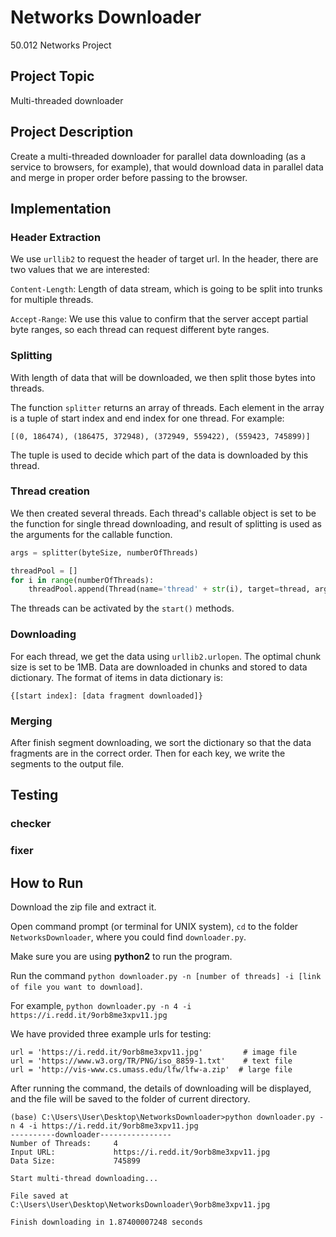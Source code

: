 # Networks Downloader
50.012 Networks Project

## Project Topic
Multi-threaded downloader

## Project Description
Create a multi-threaded downloader for parallel data downloading (as a service to browsers, for example), that would download data in parallel data and merge in proper order before passing to the browser.

## Implementation
### Header Extraction
We use `urllib2` to request the header of target url. In the header, there are two values that we are interested:


`Content-Length`: Length of data stream, which is going to be split into trunks for multiple threads.


`Accept-Range`: We use this value to confirm that the server accept partial byte ranges, so each thread can request different byte ranges.


### Splitting
With length of data that will be downloaded, we then split those bytes into threads.


The function `splitter` returns an array of threads. Each element in the array is a tuple of start index and end index for one thread. For example:
```
[(0, 186474), (186475, 372948), (372949, 559422), (559423, 745899)]
```
The tuple is used to decide which part of the data is downloaded by this thread.


### Thread creation
We then created several threads. Each thread's callable object is set to be the function for single thread downloading, and result of splitting is used as the arguments for the callable function.
```python
args = splitter(byteSize, numberOfThreads)
```
```python
threadPool = []
for i in range(numberOfThreads):
    threadPool.append(Thread(name='thread' + str(i), target=thread, args=args[i])
```


The threads can be activated by the `start()` methods.


### Downloading
For each thread, we get the data using `urllib2.urlopen`. The optimal chunk size is set to be 1MB. Data are downloaded in chunks and stored to data dictionary. The format of items in data dictionary is:
```
{[start index]: [data fragment downloaded]}
```


### Merging
After finish segment downloading, we sort the dictionary so that the data fragments are in the correct order. Then for each key, we write the segments to the output file.


## Testing
### checker
### fixer


## How to Run
Download the zip file and extract it.

Open command prompt (or terminal for UNIX system), `cd` to the folder `NetworksDownloader`, where you could find `downloader.py`.


Make sure you are using **python2** to run the program.


Run the command `python downloader.py -n [number of threads] -i [link of file you want to download]`.


For example, `python downloader.py -n 4 -i https://i.redd.it/9orb8me3xpv11.jpg`


We have provided three example urls for testing:
```
url = 'https://i.redd.it/9orb8me3xpv11.jpg'         # image file
url = 'https://www.w3.org/TR/PNG/iso_8859-1.txt'    # text file
url = 'http://vis-www.cs.umass.edu/lfw/lfw-a.zip'  # large file
```


After running the command, the details of downloading will be displayed, and the file will be saved to the folder of current directory.


```
(base) C:\Users\User\Desktop\NetworksDownloader>python downloader.py -n 4 -i https://i.redd.it/9orb8me3xpv11.jpg
----------downloader----------------
Number of Threads:     4
Input URL:             https://i.redd.it/9orb8me3xpv11.jpg
Data Size:             745899

Start multi-thread downloading...

File saved at C:\Users\User\Desktop\NetworksDownloader\9orb8me3xpv11.jpg

Finish downloading in 1.87400007248 seconds
```
